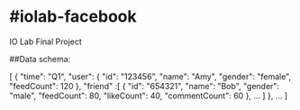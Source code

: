 #iolab-facebook
==============

IO Lab Final Project


##Data schema:

[
	{
		"time": "Q1",
		"user": {
			"id": "123456",
			"name": "Amy",
			"gender": "female",
			"feedCount": 120
		},
		"friend" :[
			{
				"id": "654321",
				"name": "Bob",
				"gender": "male",
				"feedCount": 80,
				"likeCount": 40,
				"commentCount": 60
			},
			...
		]
	},
	...
]